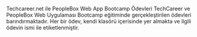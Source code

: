 Techcareer.net ile PeopleBox Web App Bootcamp Ödevleri
TechCareer ve PeopleBox Web Uygulaması Bootcamp eğitiminde gerçekleştirilen ödevleri barındırmaktadır. Her bir ödev, kendi klasörü içerisinde yer almakta ve ilgili ödevin ismi ile etiketlenmiştir.